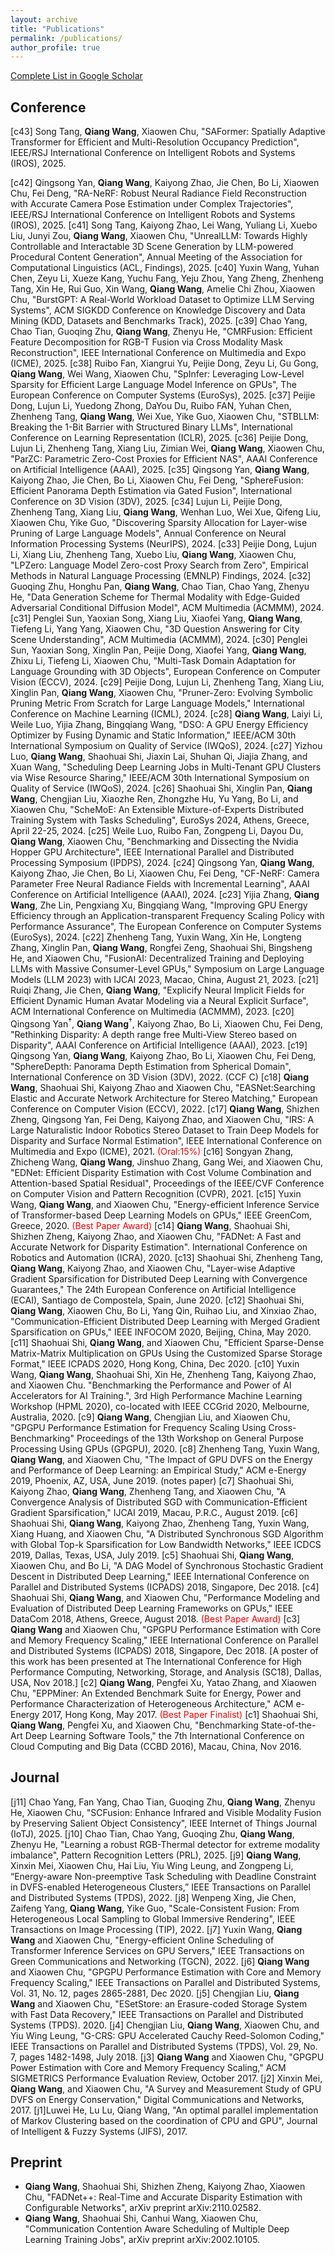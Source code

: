 ```yaml
---
layout: archive
title: "Publications"
permalink: /publications/
author_profile: true
---
```


<!--
{% if author.googlescholar %}
  You can also find my articles on <u><a href="{{author.googlescholar}}">my Google Scholar profile</a>.</u>
{% endif %}

{% include base_path %}

{% for post in site.publications reversed %}
  {% include archive-single.html %}
{% endfor %}
#### <sup>&dagger;</sup> means equal contribution. \* means corresponding authors.
-->
[Complete List in Google Scholar](https://scholar.google.com/citations?user=6YzjcNgAAAAJ&hl=en)

## Conference
[c43] Song Tang, **Qiang Wang**, Xiaowen Chu, "SAFormer: Spatially Adaptive Transformer for Efficient and Multi-Resolution Occupancy Prediction", IEEE/RSJ International Conference on Intelligent Robots and Systems (IROS), 2025.

[c42] Qingsong Yan, **Qiang Wang**, Kaiyong Zhao, Jie Chen, Bo Li, Xiaowen Chu, Fei Deng, "RA-NeRF: Robust Neural Radiance Field Reconstruction with Accurate Camera Pose Estimation under Complex Trajectories", IEEE/RSJ International Conference on Intelligent Robots and Systems (IROS), 2025.
[c41] Song Tang, Kaiyong Zhao, Lei Wang, Yuliang Li, Xuebo Liu, Junyi Zou, **Qiang Wang**, Xiaowen Chu, "UnrealLLM: Towards Highly Controllable and Interactable 3D Scene Generation by LLM-powered Procedural Content Generation", Annual Meeting of the Association for Computational Linguistics (ACL, Findings), 2025.
[c40] Yuxin Wang, Yuhan Chen, Zeyu Li, Xueze Kang, Yuchu Fang, Yeju Zhou, Yang Zheng, Zhenheng Tang, Xin He, Rui Guo, Xin Wang, **Qiang Wang**, Amelie Chi Zhou, Xiaowen Chu, "BurstGPT: A Real-World Workload Dataset to Optimize LLM Serving Systems", ACM SIGKDD Conference on Knowledge Discovery and Data Mining (KDD, Datasets and Benchmarks Track), 2025.
[c39] Chao Yang, Chao Tian, Guoqing Zhu, **Qiang Wang**, Zhenyu He, "CMRFusion: Efficient Feature Decomposition for RGB-T Fusion via Cross Modality Mask Reconstruction", IEEE International Conference on Multimedia and Expo (ICME), 2025.
[c38] Ruibo Fan, Xiangrui Yu, Peijie Dong, Zeyu Li, Gu Gong, **Qiang Wang**, Wei Wang, Xiaowen Chu, "SpInfer: Leveraging Low-Level Sparsity for Efficient Large Language Model Inference on GPUs", The European Conference on Computer Systems (EuroSys), 2025.
[c37] Peijie Dong, Lujun Li, Yuedong Zhong, DaYou Du, Ruibo FAN, Yuhan Chen, Zhenheng Tang, **Qiang Wang**, Wei Xue, Yike Guo, Xiaowen Chu, "STBLLM: Breaking the 1-Bit Barrier with Structured Binary LLMs", International Conference on Learning Representation (ICLR), 2025.
[c36] Peijie Dong, Lujun Li, Zhenheng Tang, Xiang Liu, Zimian Wei, **Qiang Wang**, Xiaowen Chu, "ParZC: Parametric Zero-Cost Proxies for Efficient NAS", AAAI Conference on Artificial Intelligence (AAAI), 2025.
[c35] Qingsong Yan, **Qiang Wang**, Kaiyong Zhao, Jie Chen, Bo Li, Xiaowen Chu, Fei Deng, "SphereFusion: Efficient Panorama Depth Estimation via Gated Fusion", International Conference on 3D Vision (3DV), 2025.
[c34] Lujun Li, Peijie Dong, Zhenheng Tang, Xiang Liu, **Qiang Wang**, Wenhan Luo, Wei Xue, Qifeng Liu, Xiaowen Chu, Yike Guo, "Discovering Sparsity Allocation for Layer-wise Pruning of Large Language Models", Annual Conference on Neural Information Processing Systems (NeurIPS), 2024.
[c33] Peijie Dong, Lujun Li, Xiang Liu, Zhenheng Tang, Xuebo Liu, **Qiang Wang**, Xiaowen Chu, "LPZero: Language Model Zero-cost Proxy Search from Zero", Empirical Methods in Natural Language Processing (EMNLP) Findings, 2024. 
[c32] Guoqing Zhu, Honghu Pan, **Qiang Wang**, Chao Tian, Chao Yang, Zhenyu He, "Data Generation Scheme for Thermal Modality with Edge-Guided Adversarial Conditional Diffusion Model", ACM Multimedia (ACMMM), 2024.
[c31] Penglei Sun, Yaoxian Song, Xiang Liu, Xiaofei Yang, **Qiang Wang**, Tiefeng Li, Yang Yang, Xiaowen Chu, "3D Question Answering for City Scene Understanding", ACM Multimedia (ACMMM), 2024.
[c30] Penglei Sun, Yaoxian Song, Xinglin Pan, Peijie Dong, Xiaofei Yang, **Qiang Wang**, Zhixu Li, Tiefeng Li, Xiaowen Chu, "Multi-Task Domain Adaptation for Language Grounding with 3D Objects", European Conference on Computer Vision (ECCV), 2024.
[c29] Peijie Dong, Lujun Li, Zhenheng Tang, Xiang Liu, Xinglin Pan, **Qiang Wang**, Xiaowen Chu, "Pruner-Zero: Evolving Symbolic Pruning Metric From Scratch for Large Language Models," International Conference on Machine Learning (ICML), 2024.
[c28] **Qiang Wang**, Laiyi Li, Weile Luo, Yijia Zhang, Bingqiang Wang, "DSO: A GPU Energy Efficiency Optimizer by Fusing Dynamic and Static Information," IEEE/ACM 30th International Symposium on Quality of Service (IWQoS), 2024.
[c27] Yizhou Luo, **Qiang Wang**, Shaohuai Shi, Jiaxin Lai, Shuhan Qi, Jiajia Zhang, and Xuan Wang, "Scheduling Deep Learning Jobs in Multi-Tenant GPU Clusters via Wise Resource Sharing," IEEE/ACM 30th International Symposium on Quality of Service (IWQoS), 2024.
[c26] Shaohuai Shi, Xinglin Pan, **Qiang Wang**, Chengjian Liu, Xiaozhe Ren, Zhongzhe Hu, Yu Yang, Bo Li, and Xiaowen Chu, "ScheMoE: An Extensible Mixture-of-Experts Distributed Training System with Tasks Scheduling", EuroSys 2024, Athens, Greece, April 22-25, 2024.
[c25] Weile Luo, Ruibo Fan, Zongpeng Li, Dayou Du, **Qiang Wang**, Xiaowen Chu, "Benchmarking and Dissecting the Nvidia Hopper GPU Architecture", IEEE International Parallel and Distributed Processing Symposium (IPDPS), 2024.
[c24] Qingsong Yan, **Qiang Wang**, Kaiyong Zhao, Jie Chen, Bo Li, Xiaowen Chu, Fei Deng, "CF-NeRF: Camera Parameter Free Neural Radiance Fields with Incremental Learning", AAAI Conference on Artificial Intelligence (AAAI), 2024.
[c23] Yijia Zhang, **Qiang Wang**, Zhe Lin, Pengxiang Xu, Bingqiang Wang, "Improving GPU Energy Efficiency through an Application-transparent Frequency Scaling Policy with Performance Assurance", The European Conference on Computer Systems (EuroSys), 2024. 
[c22] Zhenheng Tang, Yuxin Wang, Xin He, Longteng Zhang, Xinglin Pan, **Qiang Wang**, Rongfei Zeng, Shaohuai Shi, Bingsheng He, and Xiaowen Chu, "FusionAI: Decentralized Training and Deploying LLMs with Massive Consumer-Level GPUs," Symposium on Large Language Models (LLM 2023) with IJCAI 2023, Macao, China, August 21, 2023.
[c21] Ruiqi Zhang, Jie Chen, **Qiang Wang**, "Explicify Neural Implicit Fields for Efficient Dynamic Human Avatar Modeling via a Neural Explicit Surface", ACM International Conference on Multimedia (ACMMM), 2023.
[c20] Qingsong Yan<sup>&dagger;</sup>, **Qiang Wang**<sup>&dagger;</sup>, Kaiyong Zhao, Bo Li, Xiaowen Chu, Fei Deng, "Rethinking Disparity: A depth range free Multi-View Stereo based on Disparity", AAAI Conference on Artificial Intelligence (AAAI), 2023.
[c19] Qingsong Yan, **Qiang Wang**, Kaiyong Zhao, Bo Li, Xiaowen Chu, Fei Deng, "SphereDepth: Panorama Depth Estimation from Spherical Domain", International Conference on 3D Vision (3DV), 2022. (CCF C)
[c18] **Qiang Wang**, Shaohuai Shi, Kaiyong Zhao and Xiaowen Chu, "EASNet:Searching Elastic and Accurate Network Architecture for Stereo Matching," European Conference on Computer Vision (ECCV), 2022.
[c17] **Qiang Wang**, Shizhen Zheng, Qingsong Yan, Fei Deng, Kaiyong Zhao, and Xiaowen Chu, "IRS: A Large Naturalistic Indoor Robotics Stereo Dataset to Train Deep Models for Disparity and Surface Normal Estimation", IEEE International Conference on Multimedia and Expo (ICME), 2021. <font color='red'>(Oral:15%)</font>
[c16] Songyan Zhang, Zhicheng Wang, **Qiang Wang**, Jinshuo Zhang, Gang Wei, and Xiaowen Chu, "EDNet: Efficient Disparity Estimation with Cost Volume Combination and Attention-based Spatial Residual", Proceedings of the IEEE/CVF Conference on Computer Vision and Pattern Recognition (CVPR), 2021.
[c15] Yuxin Wang, **Qiang Wang**, and Xiaowen Chu, "Energy-efficient Inference Service of Transformer-based Deep Learning Models on GPUs," IEEE GreenCom, Greece, 2020. <font color='red'>(Best Paper Award)</font>
[c14] **Qiang Wang**, Shaohuai Shi, Shizhen Zheng, Kaiyong Zhao, and Xiaowen Chu, "FADNet: A Fast and Accurate Network for Disparity Estimation". International Conference on Robotics and Automation (ICRA), 2020.
[c13] Shaohuai Shi, Zhenheng Tang, **Qiang Wang**, Kaiyong Zhao, and Xiaowen Chu, "Layer-wise Adaptive Gradient Sparsification for Distributed Deep Learning with Convergence Guarantees," The 24th European Conference on Artificial Intelligence (ECAI), Santiago de Compostela, Spain, June 2020.
[c12] Shaohuai Shi, **Qiang Wang**, Xiaowen Chu, Bo Li, Yang Qin, Ruihao Liu, and Xinxiao Zhao, "Communication-Efficient Distributed Deep Learning with Merged Gradient Sparsification on GPUs," IEEE INFOCOM 2020, Beijing, China, May 2020.
[c11] Shaohuai Shi, **Qiang Wang**, and Xiaowen Chu, "Efficient Sparse-Dense Matrix-Matrix Multiplication on GPUs Using the Customized Sparse Storage Format," IEEE ICPADS 2020, Hong Kong, China, Dec 2020.
[c10] Yuxin Wang, **Qiang Wang**, Shaohuai Shi, Xin He, Zhenheng Tang, Kaiyong Zhao, and Xiaowen Chu. "Benchmarking the Performance and Power of AI Accelerators for AI Training.", 3rd High Performance Machine Learning Workshop (HPML 2020), co-located with IEEE CCGrid 2020, Melbourne, Australia, 2020.
[c9] **Qiang Wang**, Chengjian Liu, and Xiaowen Chu, "GPGPU Performance Estimation for Frequency Scaling Using Cross-Benchmarking" Proceedings of the 13th Workshop on General Purpose Processing Using GPUs (GPGPU), 2020.
[c8] Zhenheng Tang, Yuxin Wang, **Qiang Wang**, and Xiaowen Chu, "The Impact of GPU DVFS on the Energy and Performance of Deep Learning: an Empirical Study," ACM e-Energy 2019, Phoenix, AZ, USA, June 2019. (notes paper)
[c7] Shaohuai Shi, Kaiyong Zhao, **Qiang Wang**, Zhenheng Tang, and Xiaowen Chu, "A Convergence Analysis of Distributed SGD with Communication-Efficient Gradient Sparsification," IJCAI 2019, Macau, P.R.C., August 2019.
[c6] Shaohuai Shi, **Qiang Wang**, Kaiyong Zhao, Zhenheng Tang, Yuxin Wang, Xiang Huang, and Xiaowen Chu, "A Distributed Synchronous SGD Algorithm with Global Top-k Sparsification for Low Bandwidth Networks," IEEE ICDCS 2019, Dallas, Texas, USA, July 2019.
[c5] Shaohuai Shi, **Qiang Wang**, Xiaowen Chu, and Bo Li, "A DAG Model of Synchronous Stochastic Gradient Descent in Distributed Deep Learning," IEEE International Conference on Parallel and Distributed Systems (ICPADS) 2018, Singapore, Dec 2018.
[c4] Shaohuai Shi, **Qiang Wang**, and Xiaowen Chu, "Performance Modeling and Evaluation of Distributed Deep Learning Frameworks on GPUs," IEEE DataCom 2018, Athens, Greece, August 2018. <font color='red'>(Best Paper Award)</font>
[c3] **Qiang Wang** and Xiaowen Chu, "GPGPU Performance Estimation with Core and Memory Frequency Scaling," IEEE International Conference on Parallel and Distributed Systems (ICPADS) 2018, Singapore, Dec 2018. [A poster of this work has been presented at The International Conference for High Performance Computing, Networking, Storage, and Analysis (SC18), Dallas, USA, Nov 2018.]
[c2] **Qiang Wang**, Pengfei Xu, Yatao Zhang, and Xiaowen Chu, "EPPMiner: An Extended Benchmark Suite for Energy, Power and Performance Characterization of Heterogeneous Architecture," ACM e-Energy 2017, Hong Kong, May 2017. <font color='red'>(Best Paper Finalist)</font>
[c1] Shaohuai Shi, **Qiang Wang**, Pengfei Xu, and Xiaowen Chu, "Benchmarking State-of-the-Art Deep Learning Software Tools," the 7th International Conference on Cloud Computing and Big Data (CCBD 2016), Macau, China, Nov 2016.

## Journal
[j11] Chao Yang, Fan Yang, Chao Tian, Guoqing Zhu, **Qiang Wang**, Zhenyu He, Xiaowen Chu, "SCFusion: Enhance Infrared and Visible Modality Fusion by Preserving Salient Object Consistency", IEEE Internet of Things Journal (IoTJ), 2025.
[j10] Chao Tian, Chao Yang, Guoqing Zhu, **Qiang Wang**, Zhenyu He, "Learning a robust RGB-Thermal detector for extreme modality imbalance", Pattern Recognition Letters (PRL), 2025.
[j9] **Qiang Wang**, Xinxin Mei, Xiaowen Chu, Hai Liu, Yiu Wing Leung, and Zongpeng Li, “Energy-aware Non-preemptive Task Scheduling with Deadline Constraint in DVFS-enabled Heterogeneous Clusters,” IEEE Transactions on Parallel and Distributed Systems (TPDS), 2022.
[j8] Wenpeng Xing, Jie Chen, Zaifeng Yang, **Qiang Wang**, Yike Guo, "Scale-Consistent Fusion: From Heterogeneous Local Sampling to Global Immersive Rendering", IEEE Transactions on Image Processing (TIP), 2022.
[j7] Yuxin Wang, **Qiang Wang** and Xiaowen Chu, "Energy-efficient Online Scheduling of Transformer Inference Services on GPU Servers," IEEE Transactions on Green Communications and Networking (TGCN), 2022.
[j6] **Qiang Wang** and Xiaowen Chu, "GPGPU Performance Estimation with Core and Memory Frequency Scaling," IEEE Transactions on Parallel and Distributed Systems, Vol. 31, No. 12, pages 2865-2881, Dec 2020.
[j5] Chengjian Liu, **Qiang Wang** and Xiaowen Chu, "ESetStore: an Erasure-coded Storage System with Fast Data Recovery," IEEE Transactions on Parallel and Distributed Systems (TPDS). 2020.
[j4] Chengjian Liu, **Qiang Wang**, Xiaowen Chu, and Yiu Wing Leung, "G-CRS: GPU Accelerated Cauchy Reed-Solomon Coding," IEEE Transactions on Parallel and Distributed Systems (TPDS), Vol. 29, No. 7, pages 1482-1498, July 2018.
[j3] **Qiang Wang** and Xiaowen Chu, "GPGPU Power Estimation with Core and Memory Frequency Scaling," ACM SIGMETRICS Performance Evaluation Review, October 2017.
[j2] Xinxin Mei, **Qiang Wang**, and Xiaowen Chu, "A Survey and Measurement Study of GPU DVFS on Energy Conservation," Digital Communications and Networks, 2017.
[j1]Luwei He, Lu Lu, Qiang Wang, "An optimal parallel implementation of Markov Clustering based on the coordination of CPU and GPU", Journal of Intelligent & Fuzzy Systems (JIFS), 2017.

## Preprint
+ **Qiang Wang**, Shaohuai Shi, Shizhen Zheng, Kaiyong Zhao, Xiaowen Chu, "FADNet++: Real-Time and Accurate Disparity Estimation with Configurable Networks", arXiv preprint arXiv:2110.02582.
+ **Qiang Wang**, Shaohuai Shi, Canhui Wang, Xiaowen Chu, "Communication Contention Aware Scheduling of Multiple Deep Learning Training Jobs", arXiv preprint arXiv:2002.10105.


